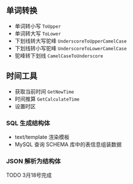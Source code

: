 ## 单词转换
- 单词转小写 `ToUpper`
- 单词转大写 `ToLower`
- 下划线转大写驼峰 `UnderscoreToUpperCamelCase`
- 下划线转小写驼峰 `UnderscoreToLowerCamelCase`
- 驼峰转下划线 `CamelCaseToUnderscore`

## 时间工具
- 获取当前时间 `GetNowTime`
- 时间推算 `GetCalculateTime`
- 设置时区

### SQL 生成结构体
- text/template 渲染模板
- MySQL 查询 SCHEMA 库中的表信息组装数据

### JSON 解析为结构体

TODO 3月18号完成